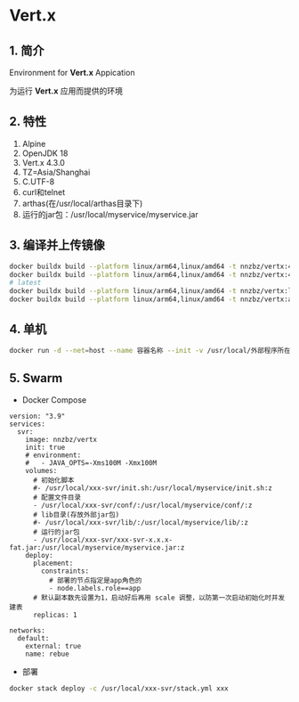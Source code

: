 # Vert.x

## 1. 简介

Environment for **Vert.x** Appication

为运行 **Vert.x** 应用而提供的环境

## 2. 特性

1. Alpine
2. OpenJDK 18
3. Vert.x 4.3.0
4. TZ=Asia/Shanghai
5. C.UTF-8
6. curl和telnet
7. arthas(在/usr/local/arthas目录下)
8. 运行的jar包：/usr/local/myservice/myservice.jar

## 3. 编译并上传镜像

```sh
docker buildx build --platform linux/arm64,linux/amd64 -t nnzbz/vertx:4.3.0 --build-arg VERSION=4.3.0 --build-arg JDK_VERSION=18 . --push
docker buildx build --platform linux/arm64,linux/amd64 -t nnzbz/vertx:4.3.0-alpine --build-arg VERSION=4.3.0 --build-arg JDK_VERSION=alpine . --push
# latest
docker buildx build --platform linux/arm64,linux/amd64 -t nnzbz/vertx:latest --build-arg VERSION=4.3.0 --build-arg JDK_VERSION=18 . --push
docker buildx build --platform linux/arm64,linux/amd64 -t nnzbz/vertx:alpine --build-arg VERSION=4.3.0 --build-arg JDK_VERSION=alpine . --push
```

## 4. 单机

```sh
docker run -d --net=host --name 容器名称 --init -v /usr/local/外部程序所在目录:/usr/local/myservice --restart=always nnzbz/vertx
```

## 5. Swarm

- Docker Compose

```yaml{.line-numbers}
version: "3.9"
services:
  svr:
    image: nnzbz/vertx
    init: true
    # environment:
    #   - JAVA_OPTS=-Xms100M -Xmx100M
    volumes:
      # 初始化脚本
      #- /usr/local/xxx-svr/init.sh:/usr/local/myservice/init.sh:z
      # 配置文件目录
      - /usr/local/xxx-svr/conf/:/usr/local/myservice/conf/:z
      # lib目录(存放外部jar包)
      #- /usr/local/xxx-svr/lib/:/usr/local/myservice/lib/:z
      # 运行的jar包
      - /usr/local/xxx-svr/xxx-svr-x.x.x-fat.jar:/usr/local/myservice/myservice.jar:z
    deploy:
      placement:
        constraints:
          # 部署的节点指定是app角色的
          - node.labels.role==app
      # 默认副本数先设置为1，启动好后再用 scale 调整，以防第一次启动初始化时并发建表
      replicas: 1

networks:
  default:
    external: true
    name: rebue
```

- 部署

```sh
docker stack deploy -c /usr/local/xxx-svr/stack.yml xxx
```
